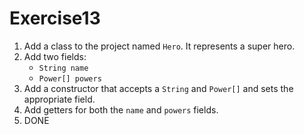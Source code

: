 # Exercise13

1. Add a class to the project named `Hero`. It represents a super hero.
2. Add two fields:
    - `String name`
    - `Power[] powers`
3. Add a constructor that accepts a `String` and `Power[]` and sets the appropriate field.
4. Add getters for both the `name` and `powers` fields.
5. DONE